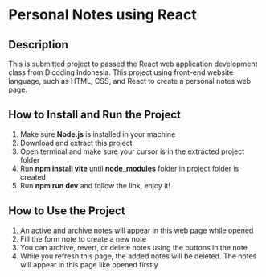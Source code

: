 # Personal Notes using React
## Description
This is submitted project to passed the React web application development class from Dicoding Indonesia. This project using front-end website language, such as HTML, CSS, and React to create a personal notes web page.

## How to Install and Run the Project
1. Make sure **Node.js** is installed in your machine
2. Download and extract this project
3. Open terminal and make sure your cursor is in the extracted project folder
4. Run **npm install vite** until **node_modules** folder in project folder is created
5. Run **npm run dev** and follow the link, enjoy it!

## How to Use the Project
1. An active and archive notes will appear in this web page while opened
2. Fill the form note to create a new note
3. You can archive, revert, or delete notes using the buttons in the note
4. While you refresh this page, the added notes will be deleted. The notes will appear in this page like opened firstly
